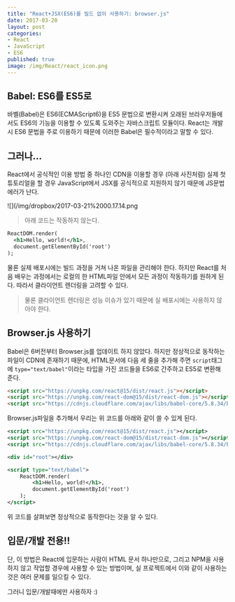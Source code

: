 ```yaml
---
title: "React+JSX(ES6)를 빌드 없이 사용하기: browser.js"
date: 2017-03-20
layout: post
categories:
- React
- JavaScript
- ES6
published: true
image: /img/React/react_icon.png
---
```


## Babel: ES6를 ES5로

바벨(Babel)은 ES6(ECMAScript6)을 ES5 문법으로 변환시켜 오래된 브라우저들에서도 ES6의 기능을 이용할 수 있도록 도와주는 자바스크립트 모듈이다. React는 개발시 ES6 문법을 주로 이용하기 때문에 이러한 Babel은 필수적이라고 말할 수 있다.

## 그러나...

React에서 공식적인 이용 방법 중 하나인 CDN을 이용할 경우 (아래 사진처럼) 실제 첫 튜토리얼을 할 경우 JavaScript에서 JSX를 공식적으로 지원하지 않기 때문에 JS문법 에러가 난다.

![](/img/dropbox/2017-03-21%2000.17.14.png

> 아래 코드는 작동하지 않는다.

```xml
ReactDOM.render(
  <h1>Hello, world!</h1>,
  document.getElementById('root')
);
```

물론 실제 배포시에는 빌드 과정을 거쳐 나온 파일을 관리해야 한다. 하지만 React를 처음 배우는 과정에서는 로컬의 한 HTML파일 안에서 모든 과정이 작동하기를 원하게 된다. 따라서 클라이언트 렌더링을 고려할 수 있다.

> 물론 클라이언트 렌더링은 성능 이슈가 있기 때문에 실 배포시에는 사용하지 않아야 한다.

## Browser.js 사용하기

Babel은 6버전부터 Browser.js를 업데이트 하지 않았다. 하지만 정상적으로 동작하는 파일이 CDN에 존재하기 때문에, HTML문서에 다음 세 줄을 추가해 주면 `script`태그에 `type="text/babel"`이라는 타입을 가진 코드들을 ES6로 간주하고 ES5로 변환해 준다.

```html
<script src="https://unpkg.com/react@15/dist/react.js"></script>
<script src="https://unpkg.com/react-dom@15/dist/react-dom.js"></script>
<script src="https://cdnjs.cloudflare.com/ajax/libs/babel-core/5.8.34/browser.js"></script>
```

Browser.js파일을 추가해서 우리는 위 코드를 아래와 같이 쓸 수 있게 된다.

```xml
<script src="https://unpkg.com/react@15/dist/react.js"></script>
<script src="https://unpkg.com/react-dom@15/dist/react-dom.js"></script>
<script src="https://cdnjs.cloudflare.com/ajax/libs/babel-core/5.8.34/browser.js"></script>

<div id="root"></div>

<script type="text/babel">
    ReactDOM.render(
        <h1>Hello, world!</h1>,
        document.getElementById('root')
    );
</script>
```

위 코드를 살펴보면 정상적으로 동작한다는 것을 알 수 있다.

## 입문/개발 전용!!

단, 이 방법은 React에 입문하는 사람이 HTML 문서 하나만으로, 그리고 NPM을 사용하지 않고 작업할 경우에 사용할 수 있는 방법이며, 실 프로젝트에서 이와 같이 사용하는 것은 여러 문제를 일으킬 수 있다. 

그러니 입문/개발때에만 사용하자 :) 
